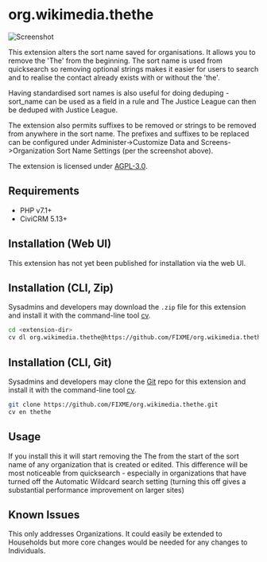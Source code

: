 # org.wikimedia.thethe

![Screenshot](images/admin_config.png)

This extension alters the sort name saved for organisations. It allows you to remove the 'The' from the beginning. The sort name is used from quicksearch so removing optional strings makes it easier for users to search and to realise the contact already exists with or without the 'the'.

Having standardised sort names is also useful for doing deduping - sort_name can be used as a field in a rule and The Justice League can then be deduped with Justice League.

The extension also permits suffixes to be removed or strings to be removed from anywhere in the sort name. The prefixes and suffixes to be replaced can be configured under Administer->Customize Data and Screens->Organization Sort Name Settings (per the screenshot above).

The extension is licensed under [AGPL-3.0](LICENSE.txt).

## Requirements

* PHP v7.1+
* CiviCRM 5.13+

## Installation (Web UI)

This extension has not yet been published for installation via the web UI.

## Installation (CLI, Zip)

Sysadmins and developers may download the `.zip` file for this extension and
install it with the command-line tool [cv](https://github.com/civicrm/cv).

```bash
cd <extension-dir>
cv dl org.wikimedia.thethe@https://github.com/FIXME/org.wikimedia.thethe/archive/master.zip
```

## Installation (CLI, Git)

Sysadmins and developers may clone the [Git](https://en.wikipedia.org/wiki/Git) repo for this extension and
install it with the command-line tool [cv](https://github.com/civicrm/cv).

```bash
git clone https://github.com/FIXME/org.wikimedia.thethe.git
cv en thethe
```

## Usage

If you install this it will start removing the The from the start of the sort name
of any organization that is created or edited. This difference will be most noticeable
from quicksearch - especially in organizations that have turned off the Automatic Wildcard 
search setting (turning this off gives a substantial performance improvement on larger sites)

## Known Issues

This only addresses Organizations. It could easily be extended to Households but more
core changes would be needed for any changes to Individuals.
